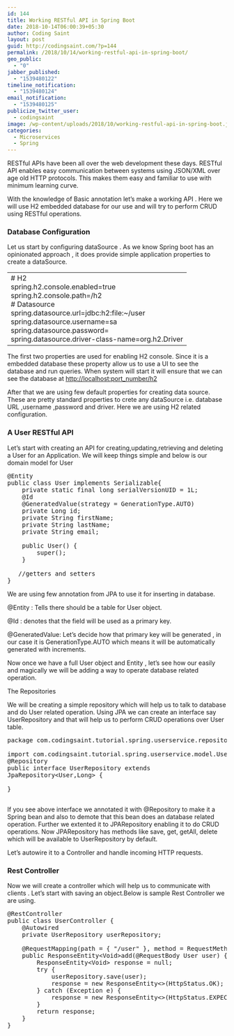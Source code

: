 ```yaml
---
id: 144
title: Working RESTful API in Spring Boot
date: 2018-10-14T06:00:39+05:30
author: Coding Saint
layout: post
guid: http://codingsaint.com/?p=144
permalink: /2018/10/14/working-restful-api-in-spring-boot/
geo_public:
  - "0"
jabber_published:
  - "1539480122"
timeline_notification:
  - "1539480124"
email_notification:
  - "1539480125"
publicize_twitter_user:
  - codingsaint
image: /wp-content/uploads/2018/10/working-restful-api-in-spring-boot.jpg
categories:
  - Microservices
  - Spring
---
```

RESTful APIs have been all over the web development these days. RESTful API enables easy communication between systems using JSON/XML over age old HTTP protocols. This makes them easy and familiar to use with minimum learning curve.

With the knowledge of Basic annotation let’s make a working API . Here we will use H2 embedded database for our use and will try to perform CRUD using RESTful operations.

### Database Configuration

Let us start by configuring dataSource . As we know Spring boot has an opinionated approach , it does provide simple application properties to create a dataSource.

<table>
  <tr>
    <td>
      # H2<br /> spring.h2.console.enabled=true<br /> spring.h2.console.path=/h2<br /> # Datasource<br /> spring.datasource.url=jdbc:h2:file:~/user<br /> spring.datasource.username=sa<br /> spring.datasource.password=<br /> spring.datasource.driver-class-name=org.h2.Driver
    </td>
  </tr>
</table>

The first two properties are used for enabling H2 console. Since it is a embedded database these property allow us to use a UI to see the database and run queries. When system will start it will ensure that we can see the database at <a href="http://localhost:port_number/h2" rel="nofollow">http://localhost:port_number/h2</a>

After that we are using few default properties for creating data source. These are pretty standard properties to crete any dataSource i.e. database URL ,username ,password and driver. Here we are using H2 related configuration.

### A User RESTful API

Let’s start with creating an API for creating,updating,retrieving and deleting a User for an Application. We will keep things simple and below is our domain model for User

<pre class="brush: java; title: ; notranslate" title="">@Entity
public class User implements Serializable{
    private static final long serialVersionUID = 1L;
    @Id
    @GeneratedValue(strategy = GenerationType.AUTO)
    private Long id;
    private String firstName;
    private String lastName;
    private String email;

    public User() {
        super();
    }

   //getters and setters
}
</pre>

We are using few annotation from JPA to use it for inserting in database.

@Entity : Tells there should be a table for User object.

@Id : denotes that the field will be used as a primary key.

@GeneratedValue: Let’s decide how that primary key will be generated , in our case it is GenerationType.AUTO which means it will be automatically generated with increments.

Now once we have a full User object and Entity , let’s see how our easily and magically we will be adding a way to operate database related operation.

The Repositories

We will be creating a simple repository which will help us to talk to database and do User related operation. Using JPA we can create an interface say UserRepository and that will help us to perform CRUD operations over User table.

<pre class="brush: java; title: ; notranslate" title="">package com.codingsaint.tutorial.spring.userservice.repository;

import com.codingsaint.tutorial.spring.userservice.model.User;
@Repository
public interface UserRepository extends
JpaRepository&lt;User,Long&gt; {

}

</pre>

If you see above interface we annotated it with @Repository to make it a Spring bean and also to demote that this bean does an database related operation. Further we extented it to JPARepository enabling it to do CRUD operations. Now JPARepository has methods like save, get, getAll, delete which will be available to UserRepository by default.

Let’s autowire it to a Controller and handle incoming HTTP requests.

### Rest Controller

Now we will create a controller which will help us to communicate with clients . Let’s start with saving an object.Below is sample Rest Controller we are using.

<pre class="brush: java; title: ; notranslate" title="">@RestController
public class UserController {
	@Autowired
	private UserRepository userRepository;

	@RequestMapping(path = { "/user" }, method = RequestMethod.POST)
	public ResponseEntity&lt;Void&gt;add(@RequestBody User user) {
		ResponseEntity&lt;Void&gt; response = null;
		try {
			userRepository.save(user);
			response = new ResponseEntity&lt;&gt;(HttpStatus.OK);
		} catch (Exception e) {
			response = new ResponseEntity&lt;&gt;(HttpStatus.EXPECTATION_FAILED);
		}
		return response;
	}
}</pre>